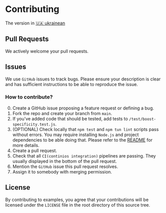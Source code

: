 # Contributing

The version in [🇺🇦 ukrainean](./uk/CONTRIBUTING_uk.md)

## Pull Requests

We actively welcome your pull requests.

## Issues

We use `GitHub` issues to track bugs. Please ensure your description is
clear and has sufficient instructions to be able to reproduce the issue.

### How to contribute?

0. Create a GitHub issue proposing a feature request or defining a bug.
1. Fork the repo and create your branch from `main`.
2. If you've added code that should be tested, add tests to `/test/boost-specificity.test.js`.
3. (OPTIONAL) Check locally that `npm test` and `npm tun lint` scripts pass without errors. You may require installing `Node.js` and project dependencies to be able doing that. Please refer to the [README](./README.md) for more details.
4. Create a pull request.
5. Check that all `CI(continios integration)` pipelines are passing. They usually displayed in the bottom of the pull request.
6. Mention the `GitHub` issue this pull request resolves.
7. Assign it to somebody with merging permission. 

## License

By contributing to examples, you agree that your contributions will be licensed
under the `LICENSE` file in the root directory of this source tree.
